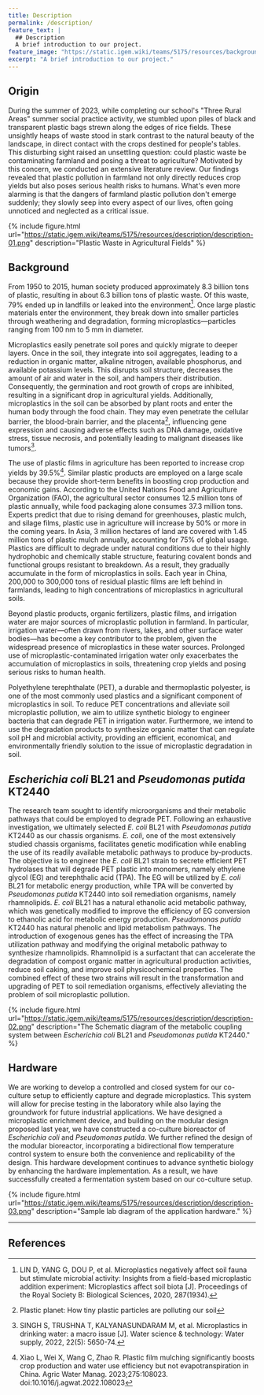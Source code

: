 ```yaml
---
title: Description
permalink: /description/
feature_text: |
  ## Description
  A brief introduction to our project.
feature_image: "https://static.igem.wiki/teams/5175/resources/background/bg-description.jpg"
excerpt: "A brief introduction to our project."
---
```


## Origin

During the summer of 2023, while completing our school's "Three Rural Areas" summer social practice activity, we stumbled upon piles of black and transparent plastic bags strewn along the edges of rice fields. These unsightly heaps of waste stood in stark contrast to the natural beauty of the landscape, in direct contact with the crops destined for people's tables. This disturbing sight raised an unsettling question: could plastic waste be contaminating farmland and posing a threat to agriculture? Motivated by this concern, we conducted an extensive literature review. Our findings revealed that plastic pollution in farmland not only directly reduces crop yields but also poses serious health risks to humans. What's even more alarming is that the dangers of farmland plastic pollution don't emerge suddenly; they slowly seep into every aspect of our lives, often going unnoticed and neglected as a critical issue.

{% include figure.html url="https://static.igem.wiki/teams/5175/resources/description/description-01.png" description="Plastic Waste in Agricultural Fields" %}

## Background

From 1950 to 2015, human society produced approximately 8.3 billion tons of plastic, resulting in about 6.3 billion tons of plastic waste. Of this waste, 79% ended up in landfills or leaked into the environment[^1]. Once large plastic materials enter the environment, they break down into smaller particles through weathering and degradation, forming microplastics—particles ranging from 100 nm to 5 mm in diameter.

Microplastics easily penetrate soil pores and quickly migrate to deeper layers. Once in the soil, they integrate into soil aggregates, leading to a reduction in organic matter, alkaline nitrogen, available phosphorus, and available potassium levels. This disrupts soil structure, decreases the amount of air and water in the soil, and hampers their distribution. Consequently, the germination and root growth of crops are inhibited, resulting in a significant drop in agricultural yields. Additionally, microplastics in the soil can be absorbed by plant roots and enter the human body through the food chain. They may even penetrate the cellular barrier, the blood-brain barrier, and the placenta[^2], influencing gene expression and causing adverse effects such as DNA damage, oxidative stress, tissue necrosis, and potentially leading to malignant diseases like tumors[^3].

The use of plastic films in agriculture has been reported to increase crop yields by 39.5%[^4]. Similar plastic products are employed on a large scale because they provide short-term benefits in boosting crop production and economic gains. According to the United Nations Food and Agriculture Organization (FAO), the agricultural sector consumes 12.5 million tons of plastic annually, while food packaging alone consumes 37.3 million tons. Experts predict that due to rising demand for greenhouses, plastic mulch, and silage films, plastic use in agriculture will increase by 50% or more in the coming years. In Asia, 3 million hectares of land are covered with 1.45 million tons of plastic mulch annually, accounting for 75% of global usage. Plastics are difficult to degrade under natural conditions due to their highly hydrophobic and chemically stable structure, featuring covalent bonds and functional groups resistant to breakdown. As a result, they gradually accumulate in the form of microplastics in soils. Each year in China, 200,000 to 300,000 tons of residual plastic films are left behind in farmlands, leading to high concentrations of microplastics in agricultural soils.

Beyond plastic products, organic fertilizers, plastic films, and irrigation water are major sources of microplastic pollution in farmland. In particular, irrigation water—often drawn from rivers, lakes, and other surface water bodies—has become a key contributor to the problem, given the widespread presence of microplastics in these water sources. Prolonged use of microplastic-contaminated irrigation water only exacerbates the accumulation of microplastics in soils, threatening crop yields and posing serious risks to human health.

Polyethylene terephthalate (PET), a durable and thermoplastic polyester, is one of the most commonly used plastics and a significant component of microplastics in soil. To reduce PET concentrations and alleviate soil microplastic pollution, we aim to utilize synthetic biology to engineer bacteria that can degrade PET in irrigation water. Furthermore, we intend to use the degradation products to synthesize organic matter that can regulate soil pH and microbial activity, providing an efficient, economical, and environmentally friendly solution to the issue of microplastic degradation in soil.

## *Escherichia coli* BL21 and *Pseudomonas putida* KT2440

The research team sought to identify microorganisms and their metabolic pathways that could be employed to degrade PET. Following an exhaustive investigation, we ultimately selected *E. coli* BL21 with *Pseudomonas putida* KT2440 as our chassis organisms. *E. coli*, one of the most extensively studied chassis organisms, facilitates genetic modification while enabling the use of its readily available metabolic pathways to produce by-products. The objective is to engineer the *E. coli* BL21 strain to secrete efficient PET hydrolases that will degrade PET plastic into monomers, namely ethylene glycol (EG) and terephthalic acid (TPA). The EG will be utilized by *E. coli* BL21 for metabolic energy production, while TPA will be converted by *Pseudomonas putida* KT2440 into soil remediation organisms, namely rhamnolipids. *E. coli* BL21 has a natural ethanolic acid metabolic pathway, which was genetically modified to improve the efficiency of EG conversion to ethanolic acid for metabolic energy production. *Pseudomonas putida* KT2440 has natural phenolic and lipid metabolism pathways. The introduction of exogenous genes has the effect of increasing the TPA utilization pathway and modifying the original metabolic pathway to synthesize rhamnolipids. Rhamnolipid is a surfactant that can accelerate the degradation of compost organic matter in agricultural production activities, reduce soil caking, and improve soil physicochemical properties. The combined effect of these two strains will result in the transformation and upgrading of PET to soil remediation organisms, effectively alleviating the problem of soil microplastic pollution.

{% include figure.html url="https://static.igem.wiki/teams/5175/resources/description/description-02.png" description="The Schematic diagram of the metabolic coupling system between *Escherichia coli* BL21 and *Pseudomonas putida* KT2440." %}

## Hardware

We are working to develop a controlled and closed system for our co-culture setup to efficiently capture and degrade microplastics. This system will allow for precise testing in the laboratory while also laying the groundwork for future industrial applications. We have designed a microplastic enrichment device, and building on the modular design proposed last year, we have constructed a co-culture bioreactor of *Escherichia coli* and *Pseudomonas putida*. We further refined the design of the modular bioreactor, incorporating a bidirectional flow temperature control system to ensure both the convenience and replicability of the design. This hardware development continues to advance synthetic biology by enhancing the hardware implementation. As a result, we have successfully created a fermentation system based on our co-culture setup.

{% include figure.html url="https://static.igem.wiki/teams/5175/resources/description/description-03.png" description="Sample lab diagram of the application hardware." %}

---

## References

[^1]: LIN D, YANG G, DOU P, et al. Microplastics negatively affect soil fauna but stimulate microbial activity: Insights from a field-based microplastic addition experiment: Microplastics affect soil biota [J]. Proceedings of the Royal Society B: Biological Sciences, 2020, 287(1934).
[^2]: Plastic planet: How tiny plastic particles are polluting our soil
[^3]: SINGH S, TRUSHNA T, KALYANASUNDARAM M, et al. Microplastics in drinking water: a macro issue [J]. Water science & technology: Water supply, 2022, 22(5): 5650-74.
[^4]: Xiao L, Wei X, Wang C, Zhao R. Plastic film mulching significantly boosts crop production and water use efficiency but not evapotranspiration in China. Agric Water Manag. 2023;275:108023. doi:10.1016/j.agwat.2022.108023
 